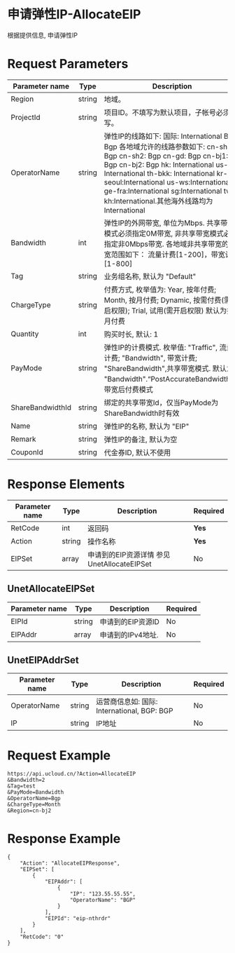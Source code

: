 # 申请弹性IP-AllocateEIP

根据提供信息, 申请弹性IP

# Request Parameters
|Parameter name|Type|Description|Required|
|---|---|---|---|
|Region|string|地域。|**Yes**|
|ProjectId|string|项目ID。不填写为默认项目，子帐号必须填写。 |No|
|OperatorName|string|弹性IP的线路如下: 国际: International BGP: Bgp  各地域允许的线路参数如下:  cn-sh1: Bgp cn-sh2: Bgp cn-gd: Bgp cn-bj1: Bgp cn-bj2: Bgp hk: International us-ca: International th-bkk: International  kr-seoul:International  us-ws:International  ge-fra:International  sg:International  tw-kh:International.其他海外线路均为 International|**Yes**|
|Bandwidth|int|弹性IP的外网带宽, 单位为Mbps. 共享带宽模式必须指定0M带宽, 非共享带宽模式必须指定非0Mbps带宽. 各地域非共享带宽的带宽范围如下： 流量计费[1-200]，带宽计费[1-800]|**Yes**|
|Tag|string|业务组名称, 默认为 "Default"|No|
|ChargeType|string|付费方式, 枚举值为: Year, 按年付费; Month, 按月付费; Dynamic, 按需付费(需开启权限); Trial, 试用(需开启权限) 默认为按月付费|No|
|Quantity|int|购买时长, 默认: 1|No|
|PayMode|string|弹性IP的计费模式. 枚举值: "Traffic", 流量计费; "Bandwidth", 带宽计费; "ShareBandwidth",共享带宽模式. 默认为 "Bandwidth".“PostAccurateBandwidth”：带宽后付费模式|No|
|ShareBandwidthId|string|绑定的共享带宽Id，仅当PayMode为ShareBandwidth时有效|No|
|Name|string|弹性IP的名称, 默认为 "EIP"|No|
|Remark|string|弹性IP的备注, 默认为空|No|
|CouponId|string|代金券ID, 默认不使用|No|

# Response Elements
|Parameter name|Type|Description|Required|
|---|---|---|---|
|RetCode|int|返回码|**Yes**|
|Action|string|操作名称|**Yes**|
|EIPSet|array|申请到的EIP资源详情 参见 UnetAllocateEIPSet|No|

## UnetAllocateEIPSet
|Parameter name|Type|Description|Required|
|---|---|---|---|
|EIPId|string|申请到的EIP资源ID|No|
|EIPAddr|array|申请到的IPv4地址. |No|

## UnetEIPAddrSet
|Parameter name|Type|Description|Required|
|---|---|---|---|
|OperatorName|string|运营商信息如: 国际: International, BGP: BGP|No|
|IP|string|IP地址|No|

# Request Example
```
https://api.ucloud.cn/?Action=AllocateEIP
&Bandwidth=2
&Tag=test
&PayMode=Bandwidth
&OperatorName=Bgp
&ChargeType=Month
&Region=cn-bj2
```

# Response Example
```
{
    "Action": "AllocateEIPResponse", 
    "EIPSet": [
        {
            "EIPAddr": [
                {
                    "IP": "123.55.55.55", 
                    "OperatorName": "BGP"
                }
            ], 
            "EIPId": "eip-nthrdr"
        }
    ], 
    "RetCode": "0"
}
```

